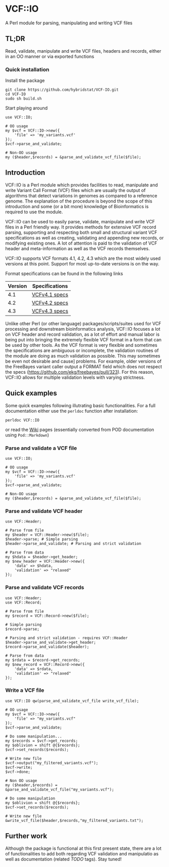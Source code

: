 # VCF::IO
A Perl module for parsing, manipulating and writing VCF files

## TL;DR

Read, validate, manipulate and write VCF files, headers and records, either in
an OO manner or via exported functions

### Quick installation

Install the package

```
git clone https://github.com/hybridstat/VCF-IO.git
cd VCF-IO
sudo sh build.sh
```

Start playing around

```
use VCF::IO;

# OO usage
my $vcf = VCF::IO->new({
    'file' => 'my_variants.vcf'
});
$vcf->parse_and_validate;

# Non-OO usage
my ($header,$records) = &parse_and_validate_vcf_file($file);
```

## Introduction

VCF::IO is a Perl module which provides facilities to read, manipulate and 
write Variant Call Format (VCF) files which are usually the output of algorithms
that detect variations in genomes as compared to a reference genome. The
explanation of the procedure is beyond the scope of this introduction and some
(or a bit more) knowledge of Bioinformatics is required to use the module.

VCF::IO can be used to easily parse, validate, manipulate and write VCF files in
a Perl friendly way. It provides methods for extensive VCF record parsing,
supporting and respecting both small and structural variant VCF specifications
as well as creating, validating and appending new records, or modifying existing
ones. A lot of attention is paid to the validation of VCF header and
meta-information as well as the VCF records themselves. 

VCF::IO supports VCF formats 4.1, 4.2, 4.3 which are the most widely used
versions at this point. Support for most up-to-date versions is on the way.

Format specifications can be found in the following links

| Version | Specifications |
| ------- | ----------------------------------------------------------------- |
| 4.1     | [VCFv4.1 specs](https://samtools.github.io/hts-specs/VCFv4.1.pdf) |
| 4.2     | [VCFv4.2 specs](https://samtools.github.io/hts-specs/VCFv4.2.pdf) |
| 4.3     | [VCFv4.3 specs](https://samtools.github.io/hts-specs/VCFv4.3.pdf) |

Unlike other Perl (or other language) packages/scripts/suites used for VCF
processing and downstream bioinformatics analysis, VCF::IO focuses a lot on VCF
header and record validation, as a lot of effort and manual labor is being put 
into bringing the extremely flexible VCF format in a form that can be used by
other tools. As the VCF format is very flexible and sometimes the specifications
are ambiguous or incomplete, the validation routines of the module are doing as
much validation as possible. This may sometimes be even not desirable and cause]
problems. For example, older versions of the FreeBayes variant caller output a
FORMAT field which does not respect the specs 
(https://github.com/ekg/freebayes/pull/323). For this reason, VCF::IO allows
for multiple validation levels with varying strictness.

## Quick examples

Some quick examples following illutrating basic functionalities. For a full 
documentation either use the ```perldoc``` function after installation:

```perldoc VCF::IO```

or read the [Wiki](https://github.com/hybridstat/VCF-IO/wiki) pages (essentially 
converted from POD documentation using ```Pod::Markdown```)

### Parse and validate a VCF file

```
use VCF::IO;

# OO usage
my $vcf = VCF::IO->new({
    'file' => 'my_variants.vcf'
});
$vcf->parse_and_validate;

# Non-OO usage
my ($header,$records) = &parse_and_validate_vcf_file($file);
```

### Parse and validate VCF header

```
use VCF::Header;
    
# Parse from file
my $header = VCF::Header->new($file);
$header->parse; # Simple parsing
$header->parse_and_validate; # Parsing and strict validation

# Parse from data
my $hdata = $header->get_header;
my $new_header = VCF::Header->new({
    'data' => $hdata,
    'validation' => "relaxed"
});
```

### Parse and validate VCF records

```
use VCF::Header;
use VCF::Record;

# Parse from file
my $record = VCF::Record->new($file);

# Simple parsing
$record->parse; 

# Parsing and strict validation - requires VCF::Header
$header->parse_and_validate->get_header;
$record->parse_and_validate($header); 

# Parse from data
my $rdata = $record->get_records;
my $new_record = VCF::Record->new({
    'data' => $rdata,
    'validation' => "relaxed"
});
```

### Write a VCF file

```
use VCF::IO qw(parse_and_validate_vcf_file write_vcf_file);
 
# OO usage
my $vcf = VCF::IO->new({
    'file' => "my_variants.vcf"
});
$vcf->parse_and_validate;

# Do some manipulation...
my $records = $vcf->get_records;
my $oblivion = shift @{$records};
$vcf->set_records($records);

# Write new file
$vcf->output("my_filtered_variants.vcf");
$vcf->write;
$vcf->done;

# Non OO usage
my ($header,$records) = &parse_and_validate_vcf_file("my_variants.vcf");

# Do some manipulation
my $oblivion = shift @{$records};
$vcf->set_records($records);

# Write new file
&write_vcf_file($header,$records,"my_filtered_variants.txt");
```

## Further work

Although the package is functional at this first present state, there are
a lot of functionalities to add both regarding VCF validation and
manipulatio as well as documentation (related _TODO_ tags). Stay tuned!
